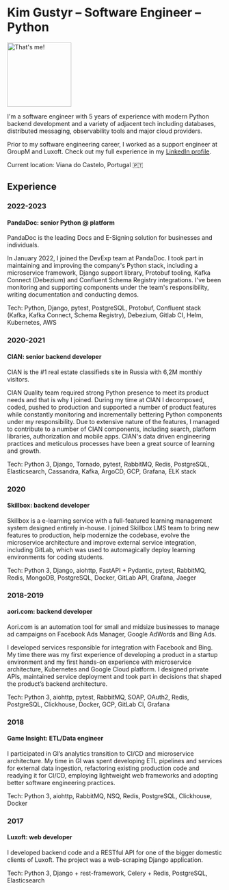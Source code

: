 # Kim Gustyr – Software Engineer – Python

<img src="https://media.licdn.com/dms/image/C5603AQEGz4BD7D3XiQ/profile-displayphoto-shrink_800_800/0/1517602088616?e=1680134400&v=beta&t=gWgbv2QUralcrEh0Aevxnobpo-N_IyvBkx6D7NWlUUk" style="text-align: left" alt="That's me!" width="150"/>

I'm a software engineer with 5 years of experience with modern Python backend development and a variety of adjacent tech including databases, distributed messaging, observability tools and major cloud providers.

Prior to my software engineering career, I worked as a support engineer at GroupM and Luxoft. Check out my full experience in my [LinkedIn profile](https://www.linkedin.com/in/kgustyr).

Current location: Viana do Castelo, Portugal :portugal:

<!-- tpl: contacts_block -->

## Experience

### 2022-2023

#### PandaDoc: senior Python @ platform

PandaDoc is the leading Docs and E-Signing solution for businesses and individuals.

In January 2022, I joined the DevExp team at PandaDoc. I took part in maintaining and improving the company's Python stack, including a microservice framework, Django support library, Protobuf tooling, Kafka Connect (Debezium) and Confluent Schema Registry integrations. I've been monitoring and supporting components under the team's responsibility, writing documentation and conducting demos.

Tech: Python, Django, pytest, PostgreSQL, Protobuf, Confluent stack (Kafka, Kafka Connect, Schema Registry), Debezium, Gitlab CI, Helm, Kubernetes, AWS

### 2020-2021

#### CIAN: senior backend developer

CIAN is the #1 real estate classifieds site in Russia with 6,2M monthly visitors.

CIAN Quality team required strong Python presence to meet its product needs and that is why I joined. During my time at CIAN I decomposed, coded, pushed to production and supported a number of product features while constantly monitoring and incrementally bettering Python components under my responsibility. Due to extensive nature of the features, I managed to contribute to a number of CIAN components, including search, platform libraries, authorization and mobile apps. CIAN's data driven engineering practices and meticulous processes have been a great source of learning and growth.

Tech: Python 3, Django, Tornado, pytest, RabbitMQ, Redis, PostgreSQL, Elasticsearch, Cassandra, Kafka, ArgoCD, GCP, Grafana, ELK stack

### 2020

#### Skillbox: backend developer

Skillbox is a e-learning service with a full-featured learning management system designed entirely in-house. I joined Skillbox LMS team to bring new features to production, help modernize the codebase, evolve the microservice architecture and improve external service integration, including GitLab, which was used to automagically deploy learning environments for coding students.

Tech: Python 3, Django, aiohttp, FastAPI + Pydantic, pytest, RabbitMQ, Redis, MongoDB, PostgreSQL, Docker, GitLab API, Grafana, Jaeger

### 2018-2019

#### aori.com: backend developer

Aori.com is an automation tool for small and midsize businesses to manage ad campaigns on Facebook Ads Manager, Google AdWords and Bing Ads.

I developed services responsible for integration with Facebook and Bing. My time there was my first experience of developing a product in a startup environment and my first hands-on experience with microservice architecture, Kubernetes and Google Cloud platform. I designed private APIs, maintained service deployment and took part in decisions that shaped the product’s backend architecture.

Tech: Python 3, aiohttp, pytest, RabbitMQ, SOAP, OAuth2, Redis, PostgreSQL, Clickhouse, Docker, GCP, GitLab CI, Grafana

### 2018

#### Game Insight: ETL/Data engineer

I participated in GI’s analytics transition to CI/CD and microservice architecture. My time in GI was spent developing ETL pipelines and services for external data ingestion, refactoring existing production code and readying it for CI/CD, employing lightweight web frameworks and adopting better software engineering practices.

Tech: Python 3, aiohttp, RabbitMQ, NSQ, Redis, PostgreSQL, Clickhouse, Docker

### 2017

#### Luxoft: web developer

I developed backend code and a RESTful API for one of the bigger domestic clients of Luxoft. The project was a web-scraping Django application.

Tech: Python 3, Django + rest-framework, Celery + Redis, PostgreSQL, Elasticsearch
